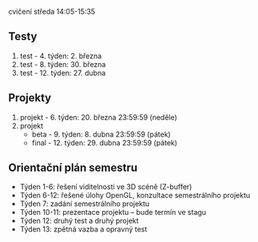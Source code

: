 cvičení středa 14:05-15:35


## Testy

1. test - 4. týden: 2. března
2. test - 8. týden: 30. března
3. test - 12. týden: 27. dubna


## Projekty

1. projekt - 6. týden: 20. března 23:59:59 (neděle)
2. projekt
   * beta - 9. týden: 8. dubna 23:59:59 (pátek)
   * final - 12. týden: 29. dubna 23:59:59 (pátek)


## Orientační plán semestru

* Týden 1-6: řešení viditelnosti ve 3D scéně (Z-buffer)
* Týden 6-12: řešené úlohy OpenGL, konzultace semestrálního projektu
* Týden 7: zadání semestrálního projektu
* Týden 10-11: prezentace projektu – bude termín ve stagu
* Týden 12: druhý test a druhý projekt
* Týden 13: zpětná vazba a opravný test
